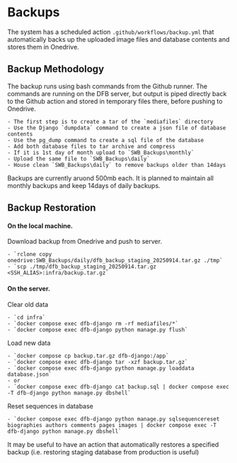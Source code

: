 # Backups

The system has a scheduled action `.github/workflows/backup.yml` that automatically backs up the uploaded image files and database contents and stores them in Onedrive.

## Backup Methodology

The backup runs using bash commands from the Github runner. The commands are running on the DFB server, but output is piped directly back to the Github action and stored in temporary files there, before pushing to Onedrive.

    - The first step is to create a tar of the `mediafiles` directory
    - Use the Django `dumpdata` command to create a json file of database contents
    - Use the pg_dump command to create a sql file of the database
    - Add both database files to tar archive and compress
    - If it is 1st day of month upload to `SWB_Backups\monthly`
    - Upload the same file to `SWB_Backups\daily`
    - House clean `SWB_Backups\daily` to remove backups older than 14days

Backups are currently aruond 500mb each. It is planned to maintain all monthly backups and keep 14days of daily backups.


## Backup Restoration

#### On the local machine.

Download backup from Onedrive and push to server.

    - `rclone copy onedrive:SWB_Backups/daily/dfb_backup_staging_20250914.tar.gz ./tmp`
    - `scp ./tmp/dfb_backup_staging_20250914.tar.gz <SSH_ALIAS>:infra/backup.tar.gz`

#### On the server.

Clear old data

    - `cd infra`
    - `docker compose exec dfb-django rm -rf mediafiles/*`
    - `docker compose exec dfb-django python manage.py flush`

Load new data

    - `docker compose cp backup.tar.gz dfb-django:/app`
    - `docker compose exec dfb-django tar -xzf backup.tar.gz`
    - `docker compose exec dfb-django python manage.py loaddata database.json`
    - or
    - `docker compose exec dfb-django cat backup.sql | docker compose exec -T dfb-django python manage.py dbshell`

Reset sequences in database

    - `docker compose exec dfb-django python manage.py sqlsequencereset biographies authors comments pages images | docker compose exec -T dfb-django python manage.py dbshell`


It may be useful to have an action that automatically restores a specified backup (i.e. restoring staging database from production is useful)

